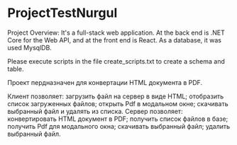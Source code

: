 # ProjectTestNurgul

Project Overview: It's a full-stack web application. At the back end is .NET Core for the Web API, and at the front end is React.
As a database, it was used MysqlDB.

Please execute scripts in the file create_scripts.txt to create a schema and table.

Проект пердназначен для конвертации HTML документа в PDF. 

Клиент позволяет: загрузить файл на сервер в виде HTML; отобразить список загруженных файлов; открыть Pdf в модальном окне; скачивать выбранный файл и удалять из списка.
Сервер позволяет: конвертировать HTML документ в PDF; получить список файлов в базе; получить Pdf для модального окна; скачивать выбранный файл; удалить выбранный файл.
